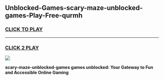 
## Unblocked-Games-scary-maze-unblocked-games-Play-Free-qurmh
<h3>
<a href="https://premium76.site?title=scary-maze-unblocked-games&ref=19M">CLICK TO PLAY</a></h3>
<hr>

<h3>
<a href="https://premium76.site?title=scary-maze-unblocked-games&ref=19M">CLICK 2 PLAY</a>
  
</h3>

<a href="https://premium76.site?title=scary-maze-unblocked-games&ref=19M"><img src="https://clearcache.store/games.png"></a>


**scary-maze-unblocked-games games unblocked: Your Gateway to Fun and Accessible Online Gaming**
